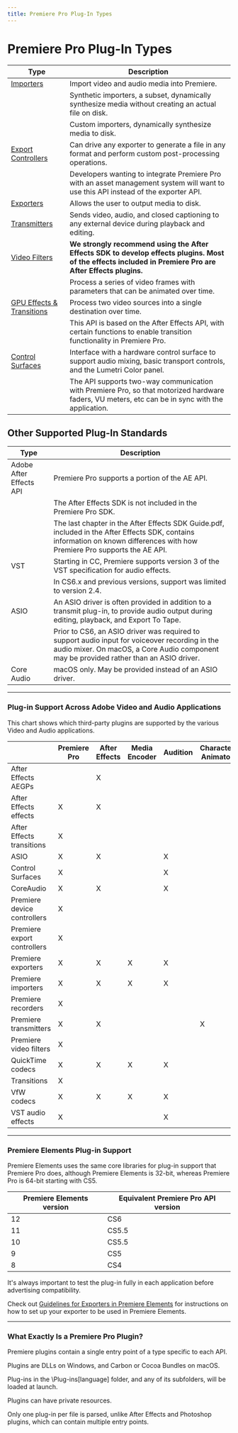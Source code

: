 ```yaml
---
title: Premiere Pro Plug-In Types
---
```

# Premiere Pro Plug-In Types

| Type | Description |
|---|---|
| [Importers](../../importers/importers) | Import video and audio media into Premiere. |
| | Synthetic importers, a subset, dynamically synthesize media without creating an actual file on disk. |
| | Custom importers, dynamically synthesize media to disk. |
| [Export Controllers](../../export-controllers/export-controllers) | Can drive any exporter to generate a file in any format and perform custom post-processing operations. |
| | Developers wanting to integrate Premiere Pro with an asset management system will want to use this API instead of the exporter API. |
| [Exporters](../../exporters/exporters) | Allows the user to output media to disk. |
| [Transmitters](../../transmitters/transmitters) | Sends video, audio, and closed captioning to any external device during playback and editing. |
| [Video Filters](../../video-filters/video-filters) | **We strongly recommend using the After Effects SDK to develop effects plugins. Most of the effects included in Premiere Pro are After Effects plugins.** |
| | Process a series of video frames with parameters that can be animated over time. |
| [GPU Effects & Transitions](../../gpu-effects-transitions/gpu-effects-transitions) | Process two video sources into a single destination over time. |
| | This API is based on the After Effects API, with certain functions to enable transition functionality in Premiere Pro. |
| [Control Surfaces](../../control-surfaces/control-surfaces) | Interface with a hardware control surface to support audio mixing, basic transport controls, and the Lumetri Color panel. |
| | The API supports two-way communication with Premiere Pro, so that motorized hardware faders, VU meters, etc can be in sync with the application. |

## Other Supported Plug-In Standards

| Type | Description |
|---|---|
| Adobe After Effects API | Premiere Pro supports a portion of the AE API. |
| | The After Effects SDK is not included in the Premiere Pro SDK. |
| | The last chapter in the After Effects SDK Guide.pdf, included in the After Effects SDK, contains information on known differences with how Premiere Pro supports the AE API. |
| VST | Starting in CC, Premiere supports version 3 of the VST specification for audio effects. |
| | In CS6.x and previous versions, support was limited to version 2.4. |
| ASIO | An ASIO driver is often provided in addition to a transmit plug-in, to provide audio output during editing, playback, and Export To Tape. |
| | Prior to CS6, an ASIO driver was required to support audio input for voiceover recording in the audio mixer. On macOS, a Core Audio component may be provided rather than an ASIO driver. |
| Core Audio | macOS only. May be provided instead of an ASIO driver. |

---

### Plug-in Support Across Adobe Video and Audio Applications

This chart shows which third-party plugins are supported by the various Video and Audio applications.

| | Premiere Pro | After Effects | Media Encoder | Audition | Character Animator | Prelude |
| --- | --- | --- | --- | --- | --- | --- |
| After Effects AEGPs | | X | | | | |
| After Effects effects | X | X | | | | |
| After Effects transitions | X | | | | | |
| ASIO | X | X | | X | | X |
| Control Surfaces | X | | | X | | |
| CoreAudio | X | X | | X | | X |
| Premiere device controllers | X | | | | | |
| Premiere export controllers | X | | | | | |
| Premiere exporters | X | X | X | X | | |
| Premiere importers | X | X | X | X | | X |
| Premiere recorders | X | | | | | |
| Premiere transmitters | X | X | | | X | X |
| Premiere video filters | X | | | | | |
| QuickTime codecs | X | X | X | X | | X |
| Transitions | X | | | | | |
| VfW codecs | X | X | X | X | | X |
| VST audio effects | X | | | X | | |

---

### Premiere Elements Plug-in Support

Premiere Elements uses the same core libraries for plug-in support that Premiere Pro does, although Premiere Elements is 32-bit, whereas Premiere Pro is 64-bit starting with CS5.

| Premiere Elements version | Equivalent Premiere Pro API version |
| --- | --- |
| 12 | CS6 |
| 11 | CS5.5 |
| 10 | CS5.5 |
| 9 | CS5 |
| 8 | CS4 |

It's always important to test the plug-in fully in each application before advertising compatibility.

Check out [Guidelines for Exporters in Premiere Elements](../../exporters/additional-details#guidelines-for-exporters-in-premiere-elements) for instructions on how to set up your exporter to be used in Premiere Elements.

---

### What Exactly Is a Premiere Pro Plugin?

Premiere plugins contain a single entry point of a type specific to each API.

Plugins are DLLs on Windows, and Carbon or Cocoa Bundles on macOS.

Plug-ins in the \\Plug-ins[language] folder, and any of its subfolders, will be loaded at launch.

Plugins can have private resources.

Only one plug-in per file is parsed, unlike After Effects and Photoshop plugins, which can contain multiple entry points.
